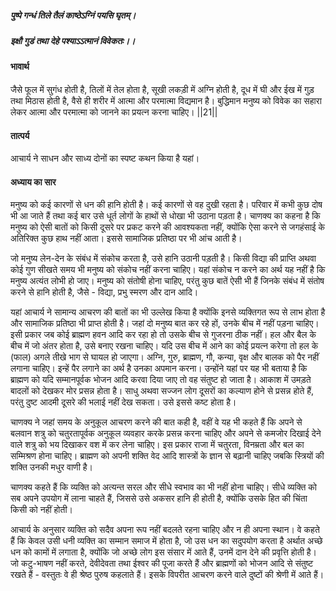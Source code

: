 ##### पुष्पे गन्धं तिले तैलं काष्ठेऽग्निं पयसि घृतम्।
##### इक्षौ गुडं तथा देहे पश्याऽऽत्मानं विवेकतः।। 

#### भावार्थ

जैसे फूल में सुगंध होती है, तिलों में तेल होता है, सूखी लकड़ी में अग्नि होती है, दूध में घी और ईख में गुड़ तथा मिठास होती है, वैसे ही शरीर में आत्मा और परमात्मा विद्यमान है। बुद्धिमान मनुष्य को विवेक का सहारा लेकर आत्मा और परमात्मा को जानने का प्रयत्न करना चाहिए। ||21||

#### तात्पर्य

आचार्य ने साधन और साध्य दोनों का स्पष्ट कथन किया है यहां।

#### अध्याय का सार

मनुष्य को कई कारणों से धन की हानि होती है। कई कारणों से वह दुखी रहता है। परिवार में कभी कुछ दोष भी आ जाते हैं तथा कई बार उसे धूर्त लोगों के हाथों से धोखा भी उठाना पड़ता है। चाणक्य का कहना है कि मनुष्य को ऐसी बातों को किसी दूसरे पर प्रकट करने की आवश्यकता नहीं, क्योंकि ऐसा करने से जगहंसाई के अतिरिक्त कुछ हाथ नहीं आता। इससे सामाजिक प्रतिष्ठा पर भी आंच आती है।

जो मनुष्य लेन-देन के संबंध में संकोच करता है, उसे हानि उठानी पड़ती है। किसी विद्या की प्राप्ति अथवा कोई गुण सीखते समय भी मनुष्य को संकोच नहीं करना चाहिए। यहां संकोच न करने का अर्थ यह नहीं है कि मनुष्य अत्यंत लोभी हो जाए। मनुष्य को संतोषी होना चाहिए, परंतु कुछ बातें ऐसी भी हैं जिनके संबंध में संतोष करने से हानि होती है, जैसे - विद्या, प्रभु स्मरण और दान आदि।

यहां आचार्य ने सामान्य आचरण की बातों का भी उल्लेख किया है क्योंकि इनसे व्यक्तिगत रूप से लाभ होता है और सामाजिक प्रतिष्ठा भी प्राप्त होती है। जहां दो मनुष्य बात कर रहे हों, उनके बीच में नहीं पड़ना चाहिए। इसी प्रकार जब कोई ब्राह्मण हवन आदि कर रहा हो तो उसके बीच से गुजरना ठीक नहीं। हल और बैल के बीच में जो अंतर होता है, उसे बनाए रखना चाहिए। यदि उस बीच में आने का कोई प्रयत्न करेगा तो हल के (फाल) अगले तीखे भाग से घायल हो जाएगा। अग्नि, गुरु, ब्राह्मण, गौ, कन्या, वृक्ष और बालक को पैर नहीं लगाना चाहिए। इन्हें पैर लगाने का अर्थ है उनका अपमान करना। उन्होंने यहां पर यह भी बताया है कि ब्राह्मण को यदि सम्मानपूर्वक भोजन आदि करवा दिया जाए तो वह संतुष्ट हो जाता है। आकाश में उमड़ते बादलों को देखकर मोर प्रसन्न होता है। साधु अथवा सज्जन लोग दूसरों का कल्याण होने से प्रसन्न होते हैं, परंतु दुष्ट आदमी दूसरे की भलाई नहीं देख सकता। उसे इससे कष्ट होता है।

चाणक्य ने जहां समय के अनुकूल आचरण करने की बात कही है, वहीं वे यह भी कहते हैं कि अपने से बलवान शत्रु को चतुरतापूर्वक अनुकूल व्यवहार करके प्रसन्न करना चाहिए और अपने से कमजोर दिखाई देने वाले शत्रु को भय दिखाकर वश में कर लेना चाहिए। इस प्रकार राजा में चतुरता, विनम्रता और बल का सम्मिश्रण होना चाहिए। ब्राह्मण को अपनी शक्ति वेद आदि शास्त्रों के ज्ञान से बढ़ानी चाहिए जबकि स्त्रियों की शक्ति उनकी मधुर वाणी है।

चाणक्य कहते हैं कि व्यक्ति को अत्यन्त सरल और सीधे स्वभाव का भी नहीं होना चाहिए। सीधे व्यक्ति को सब अपने उपयोग में लाना चाहते हैं, जिससे उसे अकसर हानि ही होती है, क्योंकि उसके हित की चिंता किसी को नहीं होती।

आचार्य के अनुसार व्यक्ति को सदैव अपना रूप नहीं बदलते रहना चाहिए और न ही अपना स्थान। वे कहते हैं कि केवल उसी धनी व्यक्ति का सम्मान समाज में होता है, जो उस धन का सदुपयोग करता है अर्थात अच्छे धन को कामों में लगाता है, क्योंकि जो अच्छे लोग इस संसार में आते हैं, उनमें दान देने की प्रवृत्ति होती है। जो कटु-भाषण नहीं करते, देवीदेवता तथा ईश्वर की पूजा करते हैं और ब्राह्मणों को भोजन आदि से संतुष्ट रखते हैं - वस्तुतः वे ही श्रेष्ठ पुरुष कहलाते हैं। इसके विपरीत आचरण करने वाले दुष्टों की श्रेणी में आते हैं।